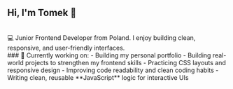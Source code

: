 ## Hi, I'm Tomek 👋
<br>
💻 Junior Frontend Developer from Poland. I enjoy building clean, responsive, and user-friendly interfaces.
<br>
### 🌱 Currently working on:
- Building my personal portfolio
- Building real-world projects to strengthen my frontend skills
- Practicing CSS layouts and responsive design
- Improving code readability and clean coding habits
- Writing clean, reusable **JavaScript** logic for interactive UIs

